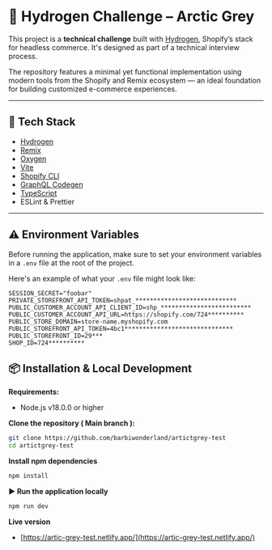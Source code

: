 # 🐺 Hydrogen Challenge – Arctic Grey 

This project is a **technical challenge** built with [Hydrogen](https://shopify.dev/custom-storefronts/hydrogen), Shopify’s stack for headless commerce. It's designed as part of a technical interview process.

The repository features a minimal yet functional implementation using modern tools from the Shopify and Remix ecosystem — an ideal foundation for building customized e-commerce experiences.



---

## 🚀 Tech Stack

- [Hydrogen](https://shopify.dev/custom-storefronts/hydrogen)
- [Remix](https://remix.run/)
- [Oxygen](https://shopify.dev/docs/custom-storefronts/hosting/oxygen)
- [Vite](https://vitejs.dev/)
- [Shopify CLI](https://shopify.dev/docs/tools/cli)
- [GraphQL Codegen](https://www.graphql-code-generator.com/)
- [TypeScript](https://www.typescriptlang.org/)
- ESLint & Prettier

---

## ⚠️ Environment Variables

Before running the application, make sure to set your environment variables in a `.env` file at the root of the project.

Here's an example of what your `.env` file might look like:

```env
SESSION_SECRET="foobar"
PRIVATE_STOREFRONT_API_TOKEN=shpat_****************************
PUBLIC_CUSTOMER_ACCOUNT_API_CLIENT_ID=shp_*************************
PUBLIC_CUSTOMER_ACCOUNT_API_URL=https://shopify.com/724**********
PUBLIC_STORE_DOMAIN=store-name.myshopify.com
PUBLIC_STOREFRONT_API_TOKEN=4bc1******************************
PUBLIC_STOREFRONT_ID=29***
SHOP_ID=724**********
```



## 📦 Installation & Local Development

**Requirements:**

- Node.js v18.0.0 or higher

**Clone the repository ( Main branch ):**

```bash
git clone https://github.com/barbiwonderland/artictgrey-test
cd artictgrey-test
```
**Install npm dependencies**
```bash
npm install
```
**▶️ Run the application locally**
```bash
npm run dev
```

**Live version**
- [https://artic-grey-test.netlify.app/](https://artic-grey-test.netlify.app/)
